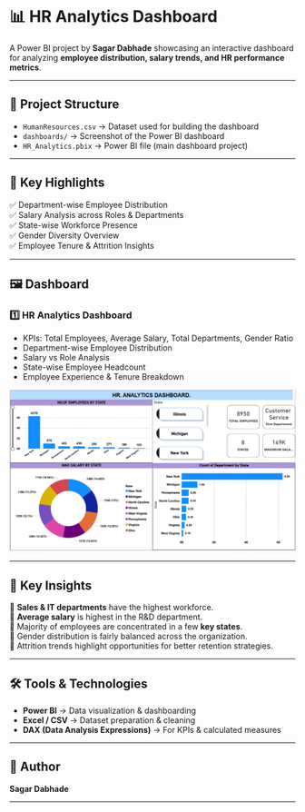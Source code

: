 # 📊 HR Analytics Dashboard  

A Power BI project by **Sagar Dabhade** showcasing an interactive dashboard for analyzing **employee distribution, salary trends, and HR performance metrics**.  

---

## 📂 Project Structure  
- `HumanResources.csv` → Dataset used for building the dashboard  
- `dashboards/` → Screenshot of the Power BI dashboard  
- `HR_Analytics.pbix` → Power BI file (main dashboard project)  

---

## 🚀 Key Highlights  
✅ Department-wise Employee Distribution  
✅ Salary Analysis across Roles & Departments  
✅ State-wise Workforce Presence  
✅ Gender Diversity Overview  
✅ Employee Tenure & Attrition Insights  

---

## 🖼️ Dashboard  

### 1️⃣ HR Analytics Dashboard  
- KPIs: Total Employees, Average Salary, Total Departments, Gender Ratio  
- Department-wise Employee Distribution  
- Salary vs Role Analysis  
- State-wise Employee Headcount  
- Employee Experience & Tenure Breakdown  

![HR Analytics Dashboard](Power-bi%20Dashboard.png)

---

## 📌 Key Insights  
🔹 **Sales & IT departments** have the highest workforce.  
🔹 **Average salary** is highest in the R&D department.  
🔹 Majority of employees are concentrated in a few **key states**.  
🔹 Gender distribution is fairly balanced across the organization.  
🔹 Attrition trends highlight opportunities for better retention strategies.  

---

## 🛠️ Tools & Technologies  
- **Power BI** → Data visualization & dashboarding  
- **Excel / CSV** → Dataset preparation & cleaning  
- **DAX (Data Analysis Expressions)** → For KPIs & calculated measures  

---

## 👤 Author  
**Sagar Dabhade**  

---
